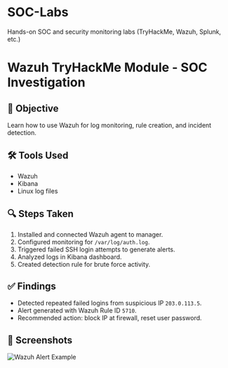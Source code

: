 # SOC-Labs
Hands-on SOC and security monitoring labs (TryHackMe, Wazuh, Splunk, etc.)

# Wazuh TryHackMe Module - SOC Investigation

## 🎯 Objective
Learn how to use Wazuh for log monitoring, rule creation, and incident detection.

## 🛠️ Tools Used
- Wazuh
- Kibana
- Linux log files

## 🔍 Steps Taken
1. Installed and connected Wazuh agent to manager.  
2. Configured monitoring for `/var/log/auth.log`.  
3. Triggered failed SSH login attempts to generate alerts.  
4. Analyzed logs in Kibana dashboard.  
5. Created detection rule for brute force activity.

## ✅ Findings
- Detected repeated failed logins from suspicious IP `203.0.113.5`.  
- Alert generated with Wazuh Rule ID `5710`.  
- Recommended action: block IP at firewall, reset user password.

## 📸 Screenshots
![Wazuh Alert Example](screenshots/alert.png)
